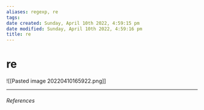 ```yaml
---
aliases: regexp, re
tags: 
date created: Sunday, April 10th 2022, 4:59:15 pm
date modified: Sunday, April 10th 2022, 4:59:16 pm
title: re
---
```


# re

![[Pasted image 20220410165922.png]]

---

###### References
